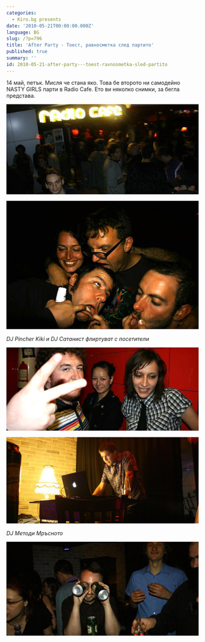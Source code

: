 ```yaml
---
categories:
  - Kiro.bg presents
date: '2010-05-21T00:00:00.000Z'
language: BG
slug: /?p=796
title: 'After Party - Тоест, равносметка след партито'
published: true
summary: ''
id: 2010-05-21-after-party---toest-ravnosmetka-sled-partito
---
```


14 май, петък. Мисля че стана яко. Това бе второто ни самодейно NASTY GIRLS парти в Radio Cafe. Ето ви няколко снимки, за бегла представа. 

![](https://raw.githubusercontent.com/kirilchristov/blog_images/main/2010/05/2.jpg)

 

![](https://raw.githubusercontent.com/kirilchristov/blog_images/main/2010/05/1.jpg)

_DJ Pincher Kiki и DJ Сатанист флиртуват с посетители_

![](https://raw.githubusercontent.com/kirilchristov/blog_images/main/2010/05/3.jpg)

 

![DJ Методи Мръсното](https://raw.githubusercontent.com/kirilchristov/blog_images/main/2010/05/4.jpg)

_DJ Методи Мръсното_

![](https://raw.githubusercontent.com/kirilchristov/blog_images/main/2010/05/5.jpg)
